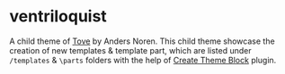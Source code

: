 # ventriloquist
A child theme of [Tove](https://wordpress.org/themes/tove/) by Anders Noren.
This child theme showcase the creation of new templates & template part, which are listed under `/templates` & `\parts` folders with the help of [Create Theme Block](https://wordpress.org/plugins/create-block-theme/) plugin.
